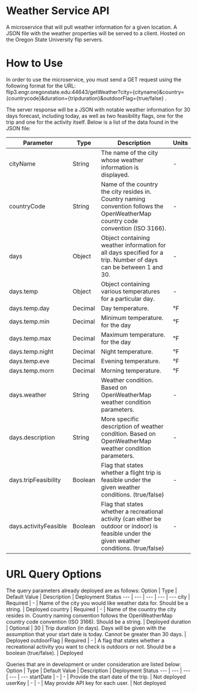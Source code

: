 # Weather Service API
A microservice that will pull weather information for a given location. A JSON file with the weather properties will be served to a client. Hosted on the Oregon State University flip servers.
# How to Use
In order to use the microservice, you must send a GET request using the following format for the URL: flip3.engr.oregonstate.edu:44643/getWeather?city={cityname}&country={countrycode}&duration={tripduration}&outdoorFlag={true/false} .

The server response will be a JSON with notable weather information for 30 days forecast, including today, as well as two feasibility flags, one for the trip and one for the activity itself. Below is a list of the data found in the JSON file:

Parameter | Type | Description | Units
--- | --- | --- | ---
cityName | String | The name of the city whose weather information is displayed. | -
countryCode | String | Name of the country the city resides in. Country naming convention follows the OpenWeatherMap country code convention (ISO 3166). | -
days | Object | Object containing weather information for all days specified for a trip. Number of days can be between 1 and 30. | -
days.temp | Object | Object containing various temperatures for a particular day. | -
days.temp.day | Decimal | Day temperature. | °F
days.temp.min | Decimal | Minimum temperature. for the day | °F
days.temp.max | Decimal | Maximum temperature. for the day | °F
days.temp.night | Decimal | Night temperature. | °F
days.temp.eve | Decimal | Evening temperature. | °F
days.temp.morn | Decimal | Morning temperature. | °F
days.weather | String | Weather condition. Based on OpenWeatherMap weather condition parameters. | -
days.description | String | More specific description of weather condition. Based on OpenWeatherMap weather condition parameters. | -
days.tripFeasibility | Boolean | Flag that states whether a flight trip is feasible under the given weather conditions. (true/false) | -
days.activityFeasible | Boolean | Flag that states whether a recreational activity (can either be outdoor or indoor) is feasible under the given weather conditions. (true/false) | -


# URL Query Options
The query parameters already deployed are as follows:
Option | Type | Default Value | Description | Deployment Status
--- | --- | --- | --- | ---
city | Required | - | Name of the city you would like weather data for. Should be a string. | Deployed
country | Required | - | Name of the country the city resides in. Country naming convention follows the OpenWeatherMap country code convention (ISO 3166). Should be a string. | Deployed
duration | Optional | 30 | Trip duration (in days). Days will be given with the assumption that your start date is today. Cannot be greater than 30 days. | Deployed
outdoorFlag | Required | - | A flag that states whether a recreational activity you want to check is outdoors or not. Should be a boolean (true/false). | Deployed

Queries that are in development or under consideration are listed below:
Option | Type | Default Value | Description | Deployment Status
--- | --- | --- | --- | ---
startDate | - | - | Provide the start date of the trip. | Not deployed
userKey | - | - | May provide API key for each user. | Not deployed
